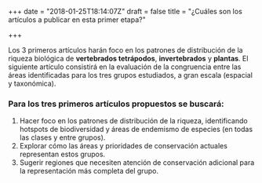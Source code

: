 +++
date = "2018-01-25T18:14:07Z"
draft = false
title = "¿Cuáles son los artículos a publicar en esta primer etapa?"

+++

Los 3 primeros artículos harán foco en los patrones de distribución de la riqueza biológica de **vertebrados tetrápodos**, **invertebrados** y **plantas**. El siguiente artículo consistirá en la evaluación de la congruencia entre las áreas identificadas para los tres grupos estudiados, a gran escala (espacial y taxonómica).
<br />

### Para los tres primeros artículos propuestos se buscará:
1. Hacer foco en los patrones de distribución de la riqueza, identificando hotspots de biodiversidad y áreas de endemismo de especies (en todas las clases y entre grupos).
2. Explorar cómo las áreas y prioridades de conservación actuales representan estos grupos. 
3. Sugerir regiones que necesiten atención de conservación adicional para la representación más completa del grupo. 
 
